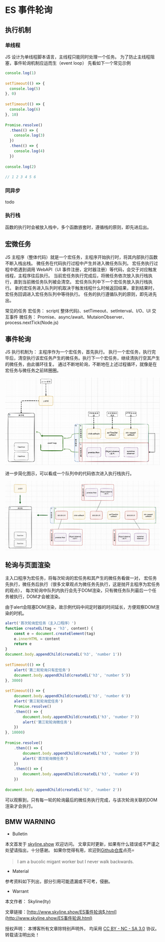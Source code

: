 # ES 事件轮询

## 执行机制

### 单线程

JS 设计为单线程脚本语言，主线程只能同时处理一个任务。
为了防止主线程阻塞，事件轮询机制应运而生（event loop）
先看如下一个常见示例

```jsx
console.log(1)

setTimeout(() => {
  console.log(5)
}, 0)

setTimeout(() => {
  console.log(6)
}, 10)

Promise.resolve()
  .then(() => {
    console.log(3)
  })
  .then(() => {
    console.log(4)
  })

console.log(2)

// 1 2 3 4 5 6
```

### 同异步

todo

### 执行栈

函数的执行时会被放入栈中，多个函数嵌套时，遵循栈的原则，即先进后出。

## 宏微任务

JS 主程序（整体代码）就是一个宏任务，主程序开始执行时，将其内部执行函数不断入栈出栈。
微任务在代码执行过程中产生并进入微任务队列。
宏任务执行过程中若遇到调用 WebAPI（UI 事件注册，定时器注册）等代码，会交于对应触发线程，主程序往后执行。
当前宏任务执行完成后，将微任务依次放入执行栈执行，直到当前微任务队列被会清空。
宏任务队列中下一个宏任务放入执行栈执行。
新的宏任务进入队列时机取决于触发线程什么时候返回结果，拿到结果时，宏任务回调进入宏任务队列中等待执行。
任务的执行遵循队列的原则，即先进先出。

常见的任务
宏任务： script( 整体代码)、setTimeout、setInterval、I/O、UI 交互事件
微任务： Promise、async/await、MutaionObserver、process.nextTick(Node.js)

## 事件轮询

JS 执行机制为：
主程序作为一个宏任务，首先执行。
执行一个宏任务，执行完毕后，清空执行该宏任务产生的微任务。执行下一个宏任务，继续清执行空其产生的微任务，由此循环往复。
通过不断地轮询，不断地在上述过程循环，就像是在宏任务与微任务之前转圈圈。

![ES事件轮询$20230202094126](https://raw.githubusercontent.com/skylinety/blog-pics/master/imgs/ES%E4%BA%8B%E4%BB%B6%E8%BD%AE%E8%AF%A2%2420230202094126.png)

进一步简化图示，可以看成一个队列中的代码依次进入执行栈执行。

![ES事件轮询$20230202094201](https://raw.githubusercontent.com/skylinety/blog-pics/master/imgs/ES%E4%BA%8B%E4%BB%B6%E8%BD%AE%E8%AF%A2%2420230202094201.png)

## 轮询与页面渲染

主入口程序为宏任务，将每次轮询的宏任务和其产生的微任务看做一对，
宏任务先执行，微任务后执行（很多文章观点为微任务先执行，这是抛开主程序为宏任务的观点），
每次轮询中队列内执行会先于DOM渲染，只有微任务队列最后一个任务被执行，DOM才会被渲染。

由于alert会阻塞DOM渲染，故示例代码中间定时器的时间延长，方便观察DOM渲染的时机。

```jsx
alert('首次轮询宏任务（主入口程序）')
function createEL(tag = 'h3', content) {
    const e = document.createElement(tag)
    e.innerHTML = content
    return e
}
document.body.appendChild(createEL('h3', 'number 1'))

setTimeout(() => {
    alert('第二轮轮询只有宏任务')
    document.body.appendChild(createEL('h3', 'number 5'))
}, 3000)

setTimeout(() => {
    document.body.appendChild(createEL('h3', 'number 6'))
    alert('第三轮轮询宏任务')
    Promise.resolve()
    .then(() => {
        document.body.appendChild(createEL('h3', 'number 7'))
        alert('第三轮轮询微任务')
    })
}, 10000)

Promise.resolve()
    .then(() => {
        document.body.appendChild(createEL('h3', 'number 3'))
        alert('首次轮询微任务')
    })
    .then(() => {
        document.body.appendChild(createEL('h3', 'number 4'))
    })

document.body.appendChild(createEL('h3', 'number 2'))

```

可以观察到，只有每一轮的轮询最后的微任务执行完成，与该次轮询关联的DOM渲染才会执行。

## BMW WARNING

- Bulletin

本文首发于 [skyline.show](http://www.skyline.show) 欢迎访问。
文章实时更新，如果有什么错误或不严谨之处望请指出，十分感谢。
如果你觉得有用，欢迎到[Github仓库](https://github.com/skylinety/Blog)点亮⭐️


> I am a bucolic migant worker but I never walk backwards.

- Material

参考资料如下列出，部分引用可能遗漏或不可考，侵删。

>  

- Warrant

本文作者： Skyline(lty)

文章链接：[http://www.skyline.show/ES事件轮询$.html](http://www.skyline.show/ES事件轮询.html)

授权声明： 本博客所有文章除特别声明外， 均采用 [CC BY - NC - SA 3.0](https://creativecommons.org/licenses/by-nc-sa/3.0/deed.zh) 协议。 转载请注明出处！

